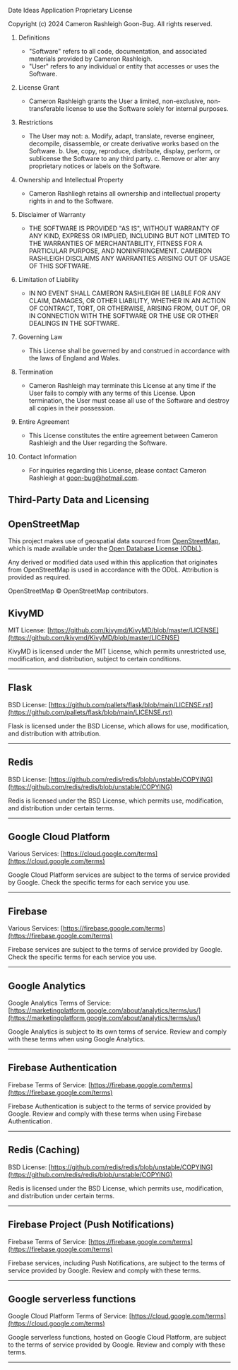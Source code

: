 Date Ideas Application Proprietary License

Copyright (c) 2024 Cameron Rashleigh Goon-Bug. All rights reserved.

1. Definitions
   - "Software" refers to all code, documentation, and associated materials provided by Cameron Rashleigh.
   - "User" refers to any individual or entity that accesses or uses the Software.

2. License Grant
   - Cameron Rashleigh grants the User a limited, non-exclusive, non-transferable license to use the Software solely for internal purposes.

3. Restrictions
   - The User may not:
     a. Modify, adapt, translate, reverse engineer, decompile, disassemble, or create derivative works based on the Software.
     b. Use, copy, reproduce, distribute, display, perform, or sublicense the Software to any third party.
     c. Remove or alter any proprietary notices or labels on the Software.

4. Ownership and Intellectual Property
   - Cameron Rashliegh retains all ownership and intellectual property rights in and to the Software.

5. Disclaimer of Warranty
   - THE SOFTWARE IS PROVIDED "AS IS", WITHOUT WARRANTY OF ANY KIND, EXPRESS OR IMPLIED, INCLUDING BUT NOT LIMITED TO THE WARRANTIES OF MERCHANTABILITY, FITNESS FOR A PARTICULAR PURPOSE, AND NONINFRINGEMENT. CAMERON RASHLEIGH DISCLAIMS ANY WARRANTIES ARISING OUT OF USAGE OF THIS SOFTWARE.

6. Limitation of Liability
   - IN NO EVENT SHALL CAMERON RASHLEIGH BE LIABLE FOR ANY CLAIM, DAMAGES, OR OTHER LIABILITY, WHETHER IN AN ACTION OF CONTRACT, TORT, OR OTHERWISE, ARISING FROM, OUT OF, OR IN CONNECTION WITH THE SOFTWARE OR THE USE OR OTHER DEALINGS IN THE SOFTWARE.

7. Governing Law
   - This License shall be governed by and construed in accordance with the laws of England and Wales.

8. Termination
   - Cameron Rashleigh may terminate this License at any time if the User fails to comply with any terms of this License. Upon termination, the User must cease all use of the Software and destroy all copies in their possession.

9. Entire Agreement
   - This License constitutes the entire agreement between Cameron Rashleigh and the User regarding the Software.

10. Contact Information
    - For inquiries regarding this License, please contact Cameron Rashleigh at goon-bug@hotmail.com.
   

## Third-Party Data and Licensing

## OpenStreetMap

This project makes use of geospatial data sourced from [OpenStreetMap](https://www.openstreetmap.org), which is made available under the [Open Database License (ODbL)](https://opendatacommons.org/licenses/odbl/1-0/).

Any derived or modified data used within this application that originates from OpenStreetMap is used in accordance with the ODbL. Attribution is provided as required.

OpenStreetMap © OpenStreetMap contributors.



## KivyMD
MIT License: [https://github.com/kivymd/KivyMD/blob/master/LICENSE](https://github.com/kivymd/KivyMD/blob/master/LICENSE)

KivyMD is licensed under the MIT License, which permits unrestricted use, modification, and distribution, subject to certain conditions.

---

## Flask
BSD License: [https://github.com/pallets/flask/blob/main/LICENSE.rst](https://github.com/pallets/flask/blob/main/LICENSE.rst)

Flask is licensed under the BSD License, which allows for use, modification, and distribution with attribution.

---

## Redis
BSD License: [https://github.com/redis/redis/blob/unstable/COPYING](https://github.com/redis/redis/blob/unstable/COPYING)

Redis is licensed under the BSD License, which permits use, modification, and distribution under certain terms.

---

## Google Cloud Platform
Various Services: [https://cloud.google.com/terms](https://cloud.google.com/terms)

Google Cloud Platform services are subject to the terms of service provided by Google. Check the specific terms for each service you use.

---

## Firebase
Various Services: [https://firebase.google.com/terms](https://firebase.google.com/terms)

Firebase services are subject to the terms of service provided by Google. Check the specific terms for each service you use.

---

## Google Analytics
Google Analytics Terms of Service: [https://marketingplatform.google.com/about/analytics/terms/us/](https://marketingplatform.google.com/about/analytics/terms/us/)

Google Analytics is subject to its own terms of service. Review and comply with these terms when using Google Analytics.

---

## Firebase Authentication
Firebase Terms of Service: [https://firebase.google.com/terms](https://firebase.google.com/terms)

Firebase Authentication is subject to the terms of service provided by Google. Review and comply with these terms when using Firebase Authentication.

---

## Redis (Caching)
BSD License: [https://github.com/redis/redis/blob/unstable/COPYING](https://github.com/redis/redis/blob/unstable/COPYING)

Redis is licensed under the BSD License, which permits use, modification, and distribution under certain terms.

---

## Firebase Project (Push Notifications)
Firebase Terms of Service: [https://firebase.google.com/terms](https://firebase.google.com/terms)

Firebase services, including Push Notifications, are subject to the terms of service provided by Google. Review and comply with these terms.

---

## Google serverless functions
Google Cloud Platform Terms of Service: [https://cloud.google.com/terms](https://cloud.google.com/terms)

Google serverless functions, hosted on Google Cloud Platform, are subject to the terms of service provided by Google. Review and comply with these terms.

---
